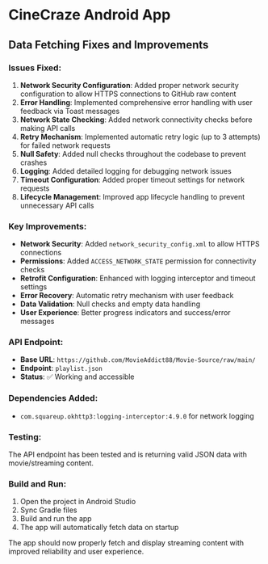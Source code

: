 # CineCraze Android App

## Data Fetching Fixes and Improvements

### Issues Fixed:

1. **Network Security Configuration**: Added proper network security configuration to allow HTTPS connections to GitHub raw content
2. **Error Handling**: Implemented comprehensive error handling with user feedback via Toast messages
3. **Network State Checking**: Added network connectivity checks before making API calls
4. **Retry Mechanism**: Implemented automatic retry logic (up to 3 attempts) for failed network requests
5. **Null Safety**: Added null checks throughout the codebase to prevent crashes
6. **Logging**: Added detailed logging for debugging network issues
7. **Timeout Configuration**: Added proper timeout settings for network requests
8. **Lifecycle Management**: Improved app lifecycle handling to prevent unnecessary API calls

### Key Improvements:

- **Network Security**: Added `network_security_config.xml` to allow HTTPS connections
- **Permissions**: Added `ACCESS_NETWORK_STATE` permission for connectivity checks
- **Retrofit Configuration**: Enhanced with logging interceptor and timeout settings
- **Error Recovery**: Automatic retry mechanism with user feedback
- **Data Validation**: Null checks and empty data handling
- **User Experience**: Better progress indicators and success/error messages

### API Endpoint:
- **Base URL**: `https://github.com/MovieAddict88/Movie-Source/raw/main/`
- **Endpoint**: `playlist.json`
- **Status**: ✅ Working and accessible

### Dependencies Added:
- `com.squareup.okhttp3:logging-interceptor:4.9.0` for network logging

### Testing:
The API endpoint has been tested and is returning valid JSON data with movie/streaming content.

### Build and Run:
1. Open the project in Android Studio
2. Sync Gradle files
3. Build and run the app
4. The app will automatically fetch data on startup

The app should now properly fetch and display streaming content with improved reliability and user experience.
